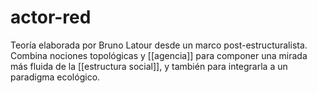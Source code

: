 # actor-red
Teoría elaborada por Bruno Latour desde un marco post-estructuralista. Combina nociones topológicas y [[agencia]] para componer una mirada más fluida de la [[estructura social]], y también para integrarla a un paradigma ecológico.
